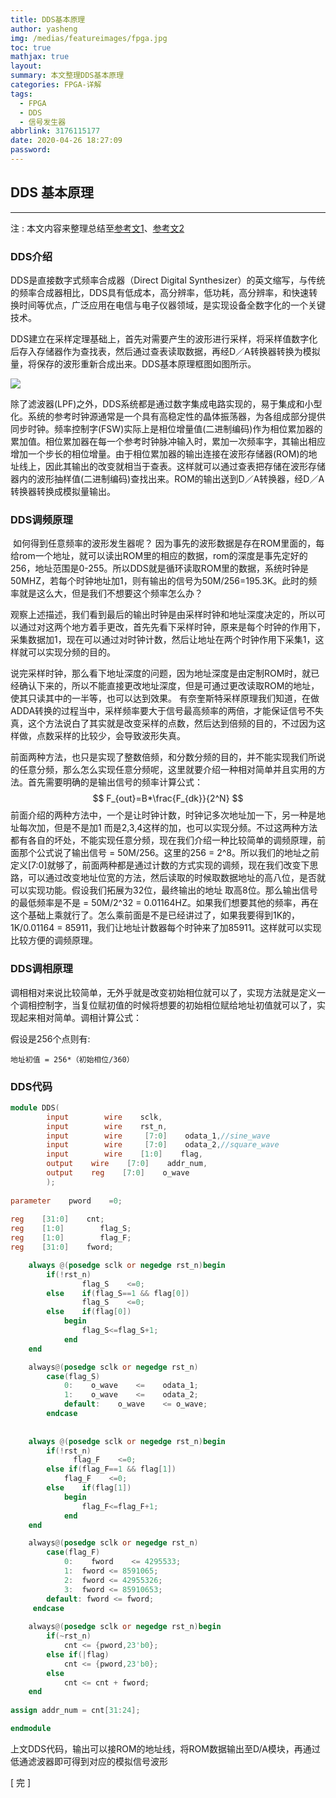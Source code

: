 ```yaml
---
title: DDS基本原理
author: yasheng
img: /medias/featureimages/fpga.jpg
toc: true
mathjax: true
layout: 
summary: 本文整理DDS基本原理
categories: FPGA-详解
tags:
  - FPGA
  - DDS
  - 信号发生器
abbrlink: 3176115177
date: 2020-04-26 18:27:09
password:
---
```



## DDS 基本原理

---


注 : 本文内容来整理总结至[参考文1](https://www.cnblogs.com/zhouzheng/p/5793073.html)、[参考文2](https://www.cnblogs.com/christsong/p/5536995.html)

### DDS介绍

DDS是直接数字式频率合成器（Direct Digital Synthesizer）的英文缩写，与传统的频率合成器相比，DDS具有低成本，高分辨率，低功耗，高分辨率，和快速转换时间等优点，广泛应用在电信与电子仪器领域，是实现设备全数字化的一个关键技术。

DDS建立在采样定理基础上，首先对需要产生的波形进行采样，将采样值数字化后存入存储器作为查找表，然后通过查表读取数据，再经D／A转换器转换为模拟量，将保存的波形重新合成出来。DDS基本原理框图如图所示。

<img src="/images/post_images/fpga_dds_fundamentals/dds_01.png">

除了滤波器(LPF)之外，DDS系统都是通过数字集成电路实现的，易于集成和小型化。系统的参考时钟源通常是一个具有高稳定性的晶体振荡器，为各组成部分提供同步时钟。频率控制字(FSW)实际上是相位增量值(二进制编码)作为相位累加器的累加值。相位累加器在每一个参考时钟脉冲输入时，累加一次频率字，其输出相应增加一个步长的相位增量。由于相位累加器的输出连接在波形存储器(ROM)的地址线上，因此其输出的改变就相当于查表。这样就可以通过查表把存储在波形存储器内的波形抽样值(二进制编码)查找出来。ROM的输出送到D／A转换器，经D／A转换器转换成模拟量输出。

### DDS调频原理

​		如何得到任意频率的波形发生器呢？  因为事先的波形数据是存在ROM里面的，每给rom一个地址，就可以读出ROM里的相应的数据，rom的深度是事先定好的256，地址范围是0-255。所以DDS就是循环读取ROM里的数据，系统时钟是50MHZ，若每个时钟地址加1，则有输出的信号为50M/256=195.3K。此时的频率就是这么大，但是我们不想要这个频率怎么办？

观察上述描述，我们看到最后的输出时钟是由采样时钟和地址深度决定的，所以可以通过对这两个地方着手更改，首先先看下采样时钟，原来是每个时钟的作用下，采集数据加1，现在可以通过对时钟计数，然后让地址在两个时钟作用下采集1，这样就可以实现分频的目的。

说完采样时钟，那么看下地址深度的问题，因为地址深度是由定制ROM时，就已经确认下来的，所以不能直接更改地址深度，但是可通过更改读取ROM的地址，使其只读其中的一半等，也可以达到效果。  有奈奎斯特采样原理我们知道，在做ADDA转换的过程当中，采样频率要大于信号最高频率的两倍，才能保证信号不失真，这个方法说白了其实就是改变采样的点数，然后达到倍频的目的，不过因为这样做，点数采样的比较少，会导致波形失真。

前面两种方法，也只是实现了整数倍频，和分数分频的目的，并不能实现我们所说的任意分频，那么怎么实现任意分频呢，这里就要介绍一种相对简单并且实用的方法。首先需要明确的是输出信号的频率计算公式：
$$
F_{out}=B*\frac{F_{dk}}{2^N}
$$
​		前面介绍的两种方法中，一个是让时钟计数，时钟记多次地址加一下，另一种是地址每次加，但是不是加1 而是2,3,4这样的加，也可以实现分频。不过这两种方法都有各自的坏处，不能实现任意分频，现在我们介绍一种比较简单的调频原理，前面那个公式说了输出信号 = 50M/256。这里的256 = 2^8。所以我们的地址之前定义[7:0]就够了，前面两种都是通过计数的方式实现的调频，现在我们改变下思路，可以通过改变地址位宽的方法，然后读取的时候取数据地址的高八位，是否就可以实现功能。假设我们拓展为32位，最终输出的地址 取高8位。那么输出信号的最低频率是不是 = 50M/2^32 = 0.01164HZ。如果我们想要其他的频率，再在这个基础上乘就行了。怎么乘前面是不是已经讲过了，如果我要得到1K的，1K/0.01164 = 85911，我们让地址计数器每个时钟来了加85911。这样就可以实现比较方便的调频原理。

### DDS调相原理

调相相对来说比较简单，无外乎就是改变初始相位就可以了，实现方法就是定义一个调相控制字，当复位赋初值的时候将想要的初始相位赋给地址初值就可以了，实现起来相对简单。调相计算公式：

 假设是256个点则有:		

```
地址初值 = 256*（初始相位/360）
```

### DDS代码

```verilog
module DDS(
        input        wire    sclk,
        input        wire    rst_n,
        input        wire     [7:0]    odata_1,//sine_wave
        input        wire     [7:0]    odata_2,//square_wave
        input        wire    [1:0]    flag,
        output    wire    [7:0]    addr_num,
        output    reg    [7:0]    o_wave
        );
        
parameter    pword    =0;    
 
reg    [31:0]    cnt;
reg    [1:0]        flag_S;
reg    [1:0]        flag_F;
reg    [31:0]    fword;

    always @(posedge sclk or negedge rst_n)begin
        if(!rst_n)
                flag_S    <=0;
        else    if(flag_S==1 && flag[0])
                flag_S    <=0;
        else    if(flag[0])
            begin
                flag_S<=flag_S+1;
            end 
    end

    always@(posedge sclk or negedge rst_n)
        case(flag_S)
            0:    o_wave    <=    odata_1;
            1:    o_wave    <=    odata_2;
            default:    o_wave    <= o_wave;
        endcase
    
    
    always @(posedge sclk or negedge rst_n)begin
        if(!rst_n)
              flag_F    <=0;
        else if(flag_F==1 && flag[1])
            flag_F    <=0;
        else    if(flag[1])
            begin
                flag_F<=flag_F+1;
        	end 
    end

    always@(posedge sclk or negedge rst_n)
        case(flag_F)
            0:    fword    <= 4295533;
            1:  fword <= 8591065;
            2:  fword <= 42955326;
            3:  fword <= 85910653;
        default: fword <= fword;
     endcase    
 
    always@(posedge sclk or negedge rst_n)begin                                       
        if(~rst_n)                                
            cnt <= {pword,23'b0};                 
        else if(|flag)                        
            cnt <= {pword,23'b0};                 
        else                                      
            cnt <= cnt + fword;                      
    end                                         
                                           
assign addr_num = cnt[31:24];          

endmodule
```

上文DDS代码，输出可以接ROM的地址线，将ROM数据输出至D/A模块，再通过低通滤波器即可得到对应的模拟信号波形       



[  完  ]



